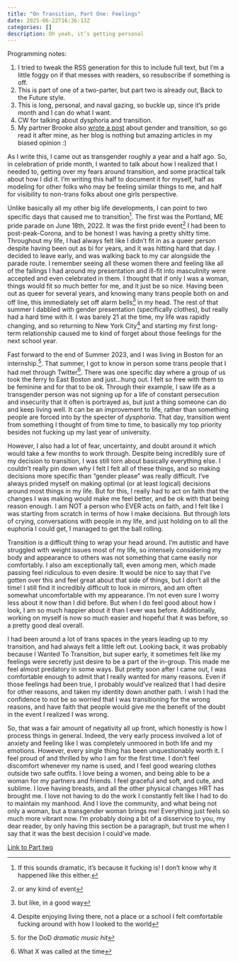 ```yaml
---
title: "On Transition, Part One: Feelings"
date: 2025-06-22T16:36:13Z
categories: []
description: Oh yeah, it’s getting personal
---
```


Programming notes: 
1. I tried to tweak the RSS generation for this to include full text, but I’m a little foggy on if that messes with readers, so resubscribe if something is off.
2. This is part of one of a two-parter, but part two is already out, Back to the Future style.
3. This is long, personal, and naval gazing, so buckle up, since it’s pride month and I can do what I want.
4. CW for talking about dysphoria and transition.
5. My partner Brooke also [wrote a post](https://breq.dev/2025/06/22/gender) about gender and transition, so go read it after mine, as her blog is nothing but amazing articles in my biased opinion :) 

As I write this, I came out as transgender roughly a year and a half ago. So, in celebration of pride month, I wanted to talk about how I realized that I needed to, getting over my fears around transition, and some practical talk about how I did it. I’m writing this half to document it for myself, half as modeling for other folks who may be feeling similar things to me, and half for visibility to non-trans folks about one girls perspective.

Unlike basically all my other big life developments, I can point to two specific days that caused me to transition[^c7]. The first was the Portland, ME pride parade on June 18th, 2022. It was the first pride event[^c1] I had been to post-peak-Corona, and to be honest I was having a pretty shitty time. Throughout my life, I had always felt like I didn’t fit in as a queer person despite having been out as bi for years, and it was hitting hard that day. I decided to leave early, and was walking back to my car alongside the parade route. I remember seeing all these women there and feeling like all of the failings I had around my presentation and ill-fit into masculinity were accepted and even celebrated in them. I thought that if only I was a woman, things would fit so much better for me, and it just be so nice. Having been out as queer for several years, and knowing many trans people both on and off line, this immediately set off alarm bells[^c2] in my head. The rest of that summer I dabbled with gender presentation (specifically clothes), but really had a hard time with it. I was barely 21 at the time, my life was rapidly changing, and so returning to New York City[^c8] and starting my first long-term relationship caused me to kind of forget about those feelings for the next school year. 

Fast forward to the end of Summer 2023, and I was living in Boston for an internship.[^c4]. That summer, I got to know in person some trans people that I had met through Twitter[^c9]. There was one specific day where a group of us took the ferry to East Boston and just…hung out. I felt so free with them to be feminine and for that to be ok. Through their example, I saw life as a transgender person was not signing up for a life of constant persecution and insecurity that it often is portrayed as, but just a thing someone can do and keep living well. It can be an improvement to life, rather than something people are forced into by the specter of _dysphoria_. That day, transition went from something I thought of from time to time, to basically my top priority besides not fucking up my last year of university.

However, I also had a lot of fear, uncertainty, and doubt around it which would take a few months to work through. Despite being incredibly sure of my decision to transition, I was still torn about basically everything else. I couldn’t really pin down _why_ I felt I felt all of these things, and so making decisions more specific than “gender please” was really difficult. I’ve always prided myself on making optimal (or at least logical) decisions around most things in my life. But for this, I really had to act on faith that the changes I was making would make me feel better, and be ok with that being reason enough. I am NOT a person who EVER acts on faith, and I felt like I was starting from scratch in terms of how I make decisions. But through lots of crying, conversations with people in my life, and just holding on to all the euphoria I could get, I managed to get the ball rolling.

Transition is a difficult thing to wrap your head around. I’m autistic and have struggled with weight issues most of my life, so intensely considering my body and appearance to others was not something that came easily nor comfortably. I also am exceptionally tall, even among men, which made passing feel ridiculous to even desire. It would be nice to say that I’ve gotten over this and feel great about that side of things, but I don’t all the time! I still find it incredibly difficult to look in mirrors, and am often somewhat uncomfortable with my appearance. I’m not even sure I worry less about it now than I did before. But when I do feel good about how I look, I am so much happier about it than I ever was before. Additionally, working on myself is now so much easier and hopeful that it was before, so a pretty good deal overall.

I had been around a lot of trans spaces in the years leading up to my transition, and had always felt a little left out. Looking back, it was probably because I Wanted To Transition, but super early, it sometimes felt like my feelings were secretly just desire to be a part of the in-group. This made me feel almost predatory in some ways. But pretty soon after I came out, I was comfortable enough to admit that I really wanted for many reasons. Even if those feelings had been true, I probably would’ve realized that I had desire for other reasons, and taken my identity down another path. I wish I had the confidence to not be so worried that I was transitioning for the wrong reasons, and have faith that people would give me the benefit of the doubt in the event I realized I was wrong.

So, that was a fair amount of negativity all up front, which honestly is how I process things in general. Indeed, the very early process involved a lot of anxiety and feeling like I was completely unmoored in both life and my emotions. However, every single thing has been unquestionably worth it. I feel proud of and thrilled by who I am for the first time. I don’t feel discomfort whenever my name is used, and I feel good wearing clothes outside two safe outfits. I love being a women, and being able to be a woman for my partners and friends. I feel graceful and soft, and cute, and sublime. I love having breasts, and all the other physical changes HRT has brought me. I love not having to do the work I constantly felt like I had to do to maintain my manhood. And I love the community, and what being not only a woman, but a transgender woman brings me! Everything just feels so much more vibrant now. I’m probably doing a bit of a disservice to you, my dear reader, by only having this section be a paragraph, but trust me when I say that it was the best decision I could’ve made.

[Link to Part two](../trans2)

[^c1]: or any kind of event
[^c2]: but like, in a good way
[^c3]: which is like, queer, but you gotta come correct and I was not
[^c4]: for the DoD *dramatic music hit*
[^c5]: and still miss occasionally
[^c7]: If this sounds dramatic, it’s because it fucking is! I don’t know why it happened like this either.
[^c8]: Despite enjoying living there, not a place or a school I felt comfortable fucking around with how I looked to the world
[^c9]: What X was called at the time